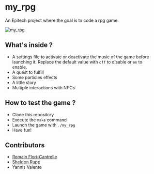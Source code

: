 # my_rpg
An Epitech project where the goal is to code a rpg game.

![my_rpg](https://i.imgur.com/AQErpEP.png)

## What's inside ?

- A settings file to activate or deactivate the music of the game before launching it. 
Replace the default value with ``off`` to disable or ``on`` to enable.
- A quest to fulfill
- Some particles effects
- A little story
- Multiple interactions with NPCs

## How to test the game ?

- Clone this repository
- Execute the ``make`` command
- Launch the game with ``./my_rpg``
- Have fun!

## Contributors

- [Romain Flori-Cantrelle](https://github.com/RomainFlori)
- [Sheldon Rupp](https://github.com/NurdTurd)
- Yannis Valente
